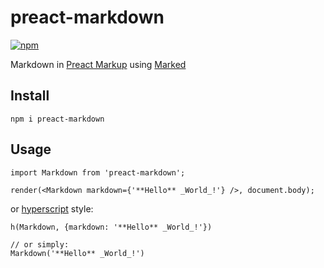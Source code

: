 # preact-markdown

[![npm](http://img.shields.io/npm/v/preact-markdown.svg)](https://www.npmjs.com/package/preact-markdown)

Markdown in [Preact Markup] using [Marked]

[Marked]: https://github.com/chjj/marked
[Preact Markup]: https://github.com/developit/preact-markup
[hyperscript]: https://github.com/queckezz/preact-hyperscript

## Install

```
npm i preact-markdown
```

## Usage

```
import Markdown from 'preact-markdown';

render(<Markdown markdown={'**Hello** _World_!'} />, document.body);
```

or [hyperscript] style:

```
h(Markdown, {markdown: '**Hello** _World_!'})

// or simply:
Markdown('**Hello** _World_!')

```
